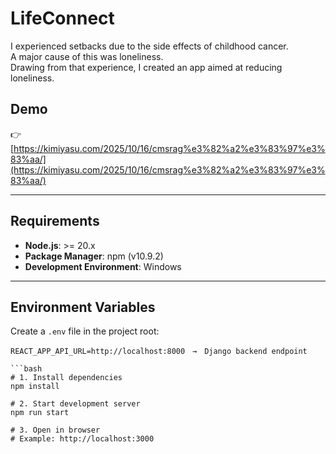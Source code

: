 # LifeConnect

I experienced setbacks due to the side effects of childhood cancer.  
A major cause of this was loneliness.  
Drawing from that experience, I created an app aimed at reducing loneliness.



## Demo
👉 [https://kimiyasu.com/2025/10/16/cmsrag%e3%82%a2%e3%83%97%e3%83%aa/](https://kimiyasu.com/2025/10/16/cmsrag%e3%82%a2%e3%83%97%e3%83%aa/) <!-- optional -->

---

## Requirements
- **Node.js**: >= 20.x  
- **Package Manager**: npm (v10.9.2)  
- **Development Environment**: Windows  

---

## Environment Variables
Create a `.env` file in the project root:

```env
REACT_APP_API_URL=http://localhost:8000　→　Django backend endpoint

```bash
# 1. Install dependencies
npm install

# 2. Start development server
npm run start

# 3. Open in browser
# Example: http://localhost:3000





